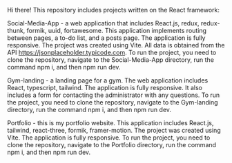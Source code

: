 Hi there!
This repository includes projects written on the React framework:

Social-Media-App - a web application that includes React.js, redux, redux-thunk, formik, uuid, fortawesome. 
This application implements routing between pages, a to-do list, and a posts page. 
The application is fully responsive. 
The project was created using Vite. 
All data is obtained from the API https://jsonplaceholder.typicode.com.
To run the project, you need to clone the repository, navigate to the Social-Media-App directory, run the command npm i,
and then npm run dev.

Gym-landing - a landing page for a gym. The web application includes React, typescript, tailwind. 
The application is fully responsive. 
It also includes a form for contacting the administrator with any questions. 
To run the project, you need to clone the repository, navigate to the Gym-landing directory, run the command npm i, 
and then npm run dev.

Portfolio - this is my portfolio website. This application includes React.js, tailwind, react-three, formik, framer-motion. 
The project was created using Vite.
The application is fully responsive.
To run the project, you need to clone the repository, navigate to the Portfolio directory, run the command npm i, 
and then npm run dev.